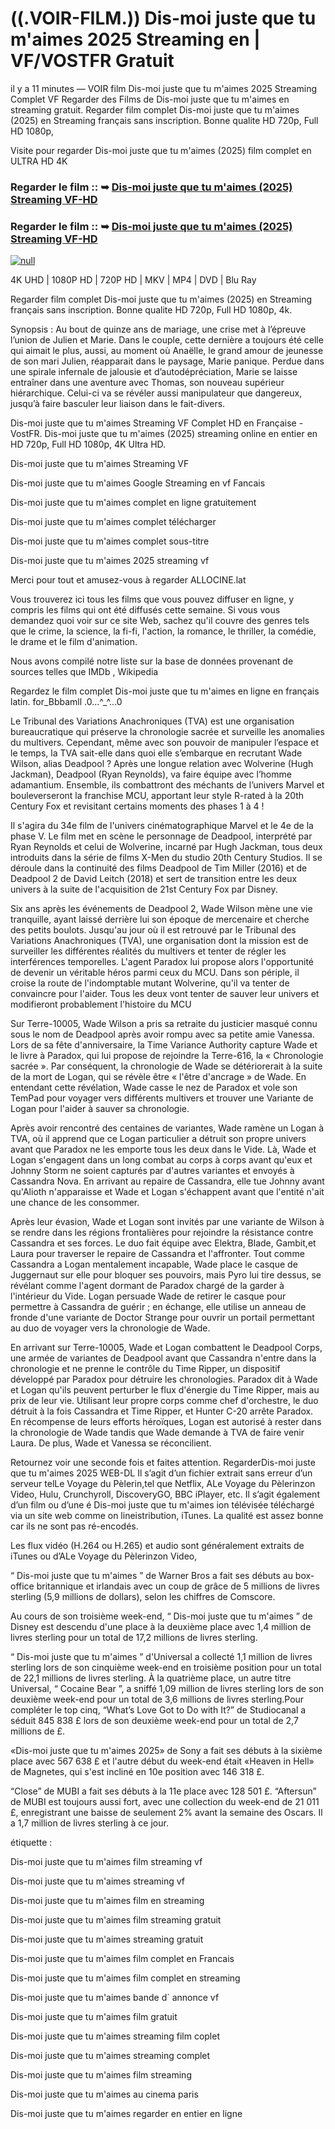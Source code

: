 # ((.VOIR-FILM.)) Dis-moi juste que tu m'aimes 2025 Streaming en | VF/VOSTFR Gratuit


il y a 11 minutes — VOIR film Dis-moi juste que tu m'aimes 2025 Streaming Complet VF Regarder des Films de Dis-moi juste que tu m'aimes en streaming gratuit. Regarder film complet Dis-moi juste que tu m'aimes (2025) en Streaming français sans inscription. Bonne qualite HD 720p, Full HD 1080p,

Visite pour regarder Dis-moi juste que tu m'aimes (2025) film complet en ULTRA HD 4K

### Regarder le film :: ➥ [Dis-moi juste que tu m'aimes (2025) Streaming VF-HD](https://t.co/ogyta4lUf6)

### Regarder le film :: ➥ [Dis-moi juste que tu m'aimes (2025) Streaming VF-HD](https://t.co/ogyta4lUf6)

[![null](https://static.wixstatic.com/media/855a25_043b5abeb4ae4d35ac003198e7fe56ed~mv2.gif)](https://t.co/ogyta4lUf6)

4K UHD | 1080P HD | 720P HD | MKV | MP4 | DVD | Blu Ray

Regarder film complet Dis-moi juste que tu m'aimes (2025) en Streaming français sans inscription. Bonne qualite HD 720p, Full HD 1080p, 4k.

Synopsis : Au bout de quinze ans de mariage, une crise met à l’épreuve l’union de Julien et Marie. Dans le couple, cette dernière a toujours été celle qui aimait le plus, aussi, au moment où Anaëlle, le grand amour de jeunesse de son mari Julien, réapparait dans le paysage, Marie panique. Perdue dans une spirale infernale de jalousie et d’autodépréciation, Marie se laisse entraîner dans une aventure avec Thomas, son nouveau supérieur hiérarchique. Celui-ci va se révéler aussi manipulateur que dangereux, jusqu’à faire basculer leur liaison dans le fait-divers.

Dis-moi juste que tu m'aimes Streaming VF Complet HD en Française - VostFR. Dis-moi juste que tu m'aimes (2025) streaming online en entier en HD 720p, Full HD 1080p, 4K Ultra HD.

Dis-moi juste que tu m'aimes Streaming VF

Dis-moi juste que tu m'aimes Google Streaming en vf Fancais

Dis-moi juste que tu m'aimes complet en ligne gratuitement

Dis-moi juste que tu m'aimes complet télécharger

Dis-moi juste que tu m'aimes complet sous-titre

Dis-moi juste que tu m'aimes 2025 streaming vf

Merci pour tout et amusez-vous à regarder ALLOCINE.lat

Vous trouverez ici tous les films que vous pouvez diffuser en ligne, y compris les films qui ont été diffusés cette semaine. Si vous vous demandez quoi voir sur ce site Web, sachez qu'il couvre des genres tels que le crime, la science, la fi-fi, l'action, la romance, le thriller, la comédie, le drame et le film d'animation.

Nous avons compilé notre liste sur la base de données provenant de sources telles que IMDb , Wikipedia

Regardez le film complet Dis-moi juste que tu m'aimes en ligne en français latin. for_Bbbamll .0...^_^...0

Le Tribunal des Variations Anachroniques (TVA) est une organisation bureaucratique qui préserve la chronologie sacrée et surveille les anomalies du multivers. Cependant, même avec son pouvoir de manipuler l’espace et le temps, la TVA sait-elle dans quoi elle s’embarque en recrutant Wade Wilson, alias Deadpool ? Après une longue relation avec Wolverine (Hugh Jackman), Deadpool (Ryan Reynolds), va faire équipe avec l’homme adamantium. Ensemble, ils combattront des méchants de l’univers Marvel et bouleverseront la franchise MCU, apportant leur style R-rated à la 20th Century Fox et revisitant certains moments des phases 1 à 4 !

Il s'agira du 34e film de l'univers cinématographique Marvel et le 4e de la phase V. Le film met en scène le personnage de Deadpool, interprété par Ryan Reynolds et celui de Wolverine, incarné par Hugh Jackman, tous deux introduits dans la série de films X-Men du studio 20th Century Studios. Il se déroule dans la continuité des films Deadpool de Tim Miller (2016) et de Deadpool 2 de David Leitch (2018) et sert de transition entre les deux univers à la suite de l'acquisition de 21st Century Fox par Disney.

Six ans après les événements de Deadpool 2, Wade Wilson mène une vie tranquille, ayant laissé derrière lui son époque de mercenaire et cherche des petits boulots. Jusqu'au jour où il est retrouvé par le Tribunal des Variations Anachroniques (TVA), une organisation dont la mission est de surveiller les différentes réalités du multivers et tenter de régler les interférences temporelles. L'agent Paradox lui propose alors l'opportunité de devenir un véritable héros parmi ceux du MCU. Dans son périple, il croise la route de l'indomptable mutant Wolverine, qu'il va tenter de convaincre pour l'aider. Tous les deux vont tenter de sauver leur univers et modifieront probablement l'histoire du MCU

Sur Terre-10005, Wade Wilson a pris sa retraite du justicier masqué connu sous le nom de Deadpool après avoir rompu avec sa petite amie Vanessa. Lors de sa fête d'anniversaire, la Time Variance Authority capture Wade et le livre à Paradox, qui lui propose de rejoindre la Terre-616, la « Chronologie sacrée ». Par conséquent, la chronologie de Wade se détériorerait à la suite de la mort de Logan, qui se révèle être « l'être d'ancrage » de Wade. En entendant cette révélation, Wade casse le nez de Paradox et vole son TemPad pour voyager vers différents multivers et trouver une Variante de Logan pour l'aider à sauver sa chronologie.

Après avoir rencontré des centaines de variantes, Wade ramène un Logan à TVA, où il apprend que ce Logan particulier a détruit son propre univers avant que Paradox ne les emporte tous les deux dans le Vide. Là, Wade et Logan s'engagent dans un long combat au corps à corps avant qu'eux et Johnny Storm ne soient capturés par d'autres variantes et envoyés à Cassandra Nova. En arrivant au repaire de Cassandra, elle tue Johnny avant qu'Alioth n'apparaisse et Wade et Logan s'échappent avant que l'entité n'ait une chance de les consommer.

Après leur évasion, Wade et Logan sont invités par une variante de Wilson à se rendre dans les régions frontalières pour rejoindre la résistance contre Cassandra et ses forces. Le duo fait équipe avec Elektra, Blade, Gambit,et Laura pour traverser le repaire de Cassandra et l'affronter. Tout comme Cassandra a Logan mentalement incapable, Wade place le casque de Juggernaut sur elle pour bloquer ses pouvoirs, mais Pyro lui tire dessus, se révélant comme l'agent dormant de Paradox chargé de la garder à l'intérieur du Vide. Logan persuade Wade de retirer le casque pour permettre à Cassandra de guérir ; en échange, elle utilise un anneau de fronde d'une variante de Doctor Strange pour ouvrir un portail permettant au duo de voyager vers la chronologie de Wade.

En arrivant sur Terre-10005, Wade et Logan combattent le Deadpool Corps, une armée de variantes de Deadpool avant que Cassandra n'entre dans la chronologie et ne prenne le contrôle du Time Ripper, un dispositif développé par Paradox pour détruire les chronologies. Paradox dit à Wade et Logan qu'ils peuvent perturber le flux d'énergie du Time Ripper, mais au prix de leur vie. Utilisant leur propre corps comme chef d'orchestre, le duo détruit à la fois Cassandra et Time Ripper, et Hunter C-20 arrête Paradox. En récompense de leurs efforts héroïques, Logan est autorisé à rester dans la chronologie de Wade tandis que Wade demande à TVA de faire venir Laura. De plus, Wade et Vanessa se réconcilient.

Retournez voir une seconde fois et faites attention. RegarderDis-moi juste que tu m'aimes 2025 WEB-DL Il s’agit d’un fichier extrait sans erreur d’un serveur telLe Voyage du Pèlerin,tel que Netflix, ALe Voyage du Pèlerinzon Video, Hulu, Crunchyroll, DiscoveryGO, BBC iPlayer, etc. Il s’agit également d’un film ou d’une é Dis-moi juste que tu m'aimes ion télévisée téléchargé via un site web comme on lineistribution, iTunes. La qualité est assez bonne car ils ne sont pas ré-encodés.

Les flux vidéo (H.264 ou H.265) et audio sont généralement extraits de iTunes ou d’ALe Voyage du Pèlerinzon Video,

“ Dis-moi juste que tu m'aimes ” de Warner Bros a fait ses débuts au box-office britannique et irlandais avec un coup de grâce de 5 millions de livres sterling (5,9 millions de dollars), selon les chiffres de Comscore.

Au cours de son troisième week-end, “ Dis-moi juste que tu m'aimes ” de Disney est descendu d'une place à la deuxième place avec 1,4 million de livres sterling pour un total de 17,2 millions de livres sterling.

“ Dis-moi juste que tu m'aimes ” d'Universal a collecté 1,1 million de livres sterling lors de son cinquième week-end en troisième position pour un total de 22,1 millions de livres sterling. À la quatrième place, un autre titre Universal, “ Cocaine Bear ”, a sniffé 1,09 million de livres sterling lors de son deuxième week-end pour un total de 3,6 millions de livres sterling.Pour compléter le top cinq, “What’s Love Got to Do with It?” de Studiocanal a séduit 845 838 £ lors de son deuxième week-end pour un total de 2,7 millions de £.

«Dis-moi juste que tu m'aimes 2025» de Sony a fait ses débuts à la sixième place avec 567 638 £ et l'autre début du week-end était «Heaven in Hell» de Magnetes, qui s'est incliné en 10e position avec 146 318 £.

“Close” de MUBI a fait ses débuts à la 11e place avec 128 501 £. “Aftersun” de MUBI est toujours aussi fort, avec une collection du week-end de 21 011 £, enregistrant une baisse de seulement 2% avant la semaine des Oscars. Il a 1,7 million de livres sterling à ce jour.

étiquette :

Dis-moi juste que tu m'aimes film streaming vf

Dis-moi juste que tu m'aimes streaming vf

Dis-moi juste que tu m'aimes film en streaming

Dis-moi juste que tu m'aimes film streaming gratuit

Dis-moi juste que tu m'aimes streaming gratuit

Dis-moi juste que tu m'aimes film complet en Francais

Dis-moi juste que tu m'aimes film complet en streaming

Dis-moi juste que tu m'aimes bande d` annonce vf

Dis-moi juste que tu m'aimes film gratuit

Dis-moi juste que tu m'aimes streaming film coplet

Dis-moi juste que tu m'aimes streaming complet

Dis-moi juste que tu m'aimes film streaming

Dis-moi juste que tu m'aimes au cinema paris

Dis-moi juste que tu m'aimes regarder en entier en ligne
